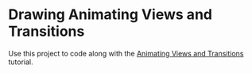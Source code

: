 # Drawing Animating Views and Transitions

Use this project to code along with the [Animating Views and Transitions](https://developer.apple.com/tutorials/swiftui/animating-views-and-transitions) tutorial.